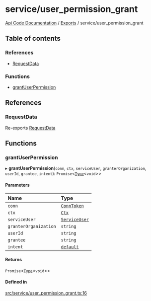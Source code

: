 # service/user\_permission\_grant
 
[Api Code Documentation](../README.md) / [Exports](../modules.md) / service/user\_permission\_grant

## Table of contents

### References

- [RequestData](service_user_permission_grant.md#requestdata)

### Functions

- [grantUserPermission](service_user_permission_grant.md#grantuserpermission)

## References

### RequestData

Re-exports [RequestData](../interfaces/service_domain_workflow_project_create.RequestData.md)

## Functions

### grantUserPermission

▸ **grantUserPermission**(`conn`, `ctx`, `serviceUser`, `granterOrganization`, `userId`, `grantee`, `intent`): `Promise`\<[`Type`](result.md#type)\<`void`\>\>

#### Parameters

| Name | Type |
| :------ | :------ |
| `conn` | [`ConnToken`](service_conn.md#conntoken) |
| `ctx` | [`Ctx`](../interfaces/lib_ctx.Ctx.md) |
| `serviceUser` | [`ServiceUser`](../interfaces/service_domain_organization_service_user.ServiceUser.md) |
| `granterOrganization` | `string` |
| `userId` | `string` |
| `grantee` | `string` |
| `intent` | [`default`](authz_intents.md#default) |

#### Returns

`Promise`\<[`Type`](result.md#type)\<`void`\>\>

#### Defined in

[src/service/user_permission_grant.ts:16](https://github.com/openkfw/TruBudget/blob/d2b440c/api/src/service/user_permission_grant.ts#L16)
